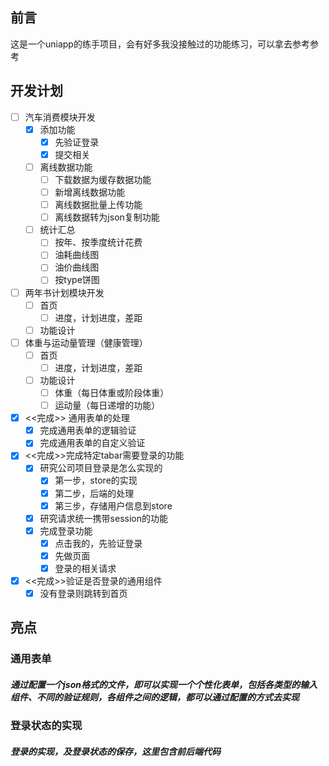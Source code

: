 ## 前言
这是一个uniapp的练手项目，会有好多我没接触过的功能练习，可以拿去参考参考
## 开发计划

- [ ] 汽车消费模块开发
	* [x] 添加功能
		+ [x] 先验证登录
		+ [x] 提交相关
	* [ ] 离线数据功能
		+ [ ] 下载数据为缓存数据功能
		+ [ ] 新增离线数据功能
		+ [ ] 离线数据批量上传功能
		+ [ ] 离线数据转为json复制功能
	* [ ] 统计汇总
		+ [ ] 按年、按季度统计花费
		+ [ ] 油耗曲线图
		+ [ ] 油价曲线图
		+ [ ] 按type饼图
- [ ] 两年书计划模块开发
	* [ ] 首页
		+ [ ] 进度，计划进度，差距
	* [ ] 功能设计
- [ ] 体重与运动量管理（健康管理）
	* [ ] 首页
		+ [ ] 进度，计划进度，差距
	* [ ] 功能设计
		+ [ ] 体重（每日体重或阶段体重）
		+ [ ] 运动量（每日递增的功能）	
- [x] <<完成>> 通用表单的处理
	* [x] 完成通用表单的逻辑验证
	* [x] 完成通用表单的自定义验证
- [x] <<完成>>完成特定tabar需要登录的功能
	* [x] 研究公司项目登录是怎么实现的
		+ [x] 第一步，store的实现
		+ [x] 第二步，后端的处理
		+ [x] 第三步，存储用户信息到store
	* [x] 研究请求统一携带session的功能
	* [x] 完成登录功能
		+ [x] 点击我的，先验证登录
		+ [x] 先做页面
		+ [x] 登录的相关请求
- [x] <<完成>>验证是否登录的通用组件
	* [x] 没有登录则跳转到首页

## 亮点
### 通用表单
##### 通过配置一个json格式的文件，即可以实现一个个性化表单，包括各类型的输入组件、不同的验证规则，各组件之间的逻辑，都可以通过配置的方式去实现
### 登录状态的实现
##### 登录的实现，及登录状态的保存，这里包含前后端代码


